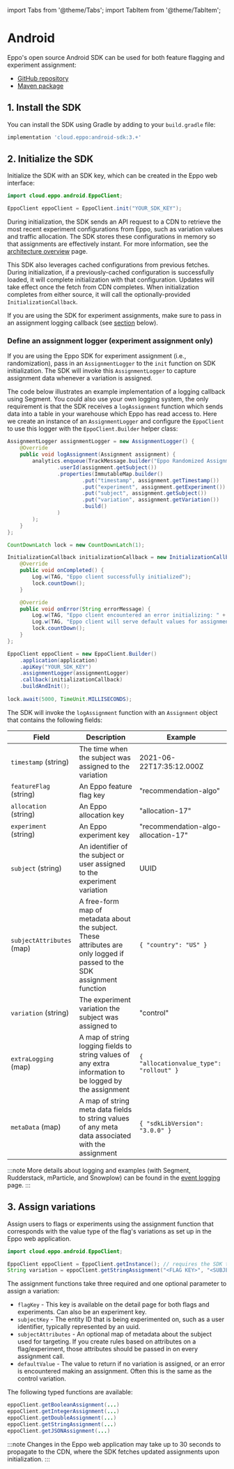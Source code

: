 import Tabs from '@theme/Tabs';
import TabItem from '@theme/TabItem';

# Android

Eppo's open source Android SDK can be used for both feature flagging and experiment assignment:

- [GitHub repository](https://github.com/Eppo-exp/android-sdk)
- [Maven package](https://search.maven.org/artifact/cloud.eppo/android-sdk)

## 1. Install the SDK

You can install the SDK using Gradle by adding to your `build.gradle` file:

```groovy
implementation 'cloud.eppo:android-sdk:3.+'
```

## 2. Initialize the SDK

Initialize the SDK with an SDK key, which can be created in the Eppo web interface:

```java
import cloud.eppo.android.EppoClient;

EppoClient eppoClient = EppoClient.init("YOUR_SDK_KEY");
```

During initialization, the SDK sends an API request to a CDN to retrieve the most recent experiment configurations from Eppo, 
such as variation values and traffic allocation. The SDK stores these configurations in memory so that assignments are effectively instant. 
For more information, see the [architecture overview](/sdks/overview) page. 

This SDK also leverages cached configurations from previous fetches. During initialization, if a previously-cached configuration 
is successfully loaded, it will complete initialization with that configuration. Updates will take effect once the fetch from CDN completes.
When initialization completes from either source, it will call the optionally-provided `InitializationCallback`.

If you are using the SDK for experiment assignments, make sure to pass in an assignment logging callback (see [section](#define-an-assignment-logger-experiment-assignment-only) below).

### Define an assignment logger (experiment assignment only)

If you are using the Eppo SDK for experiment assignment (i.e., randomization), pass in an `AssignmentLogger` to the `init` function on SDK initialization. The SDK will invoke this `AssignmentLogger` to capture assignment data whenever a variation is assigned.

The code below illustrates an example implementation of a logging callback using Segment. You could also use your own logging system, the only requirement is that the SDK receives a `logAssignment` function which sends data into a table in your warehouse which Eppo has read access to. Here we create an instance of an `AssignmentLogger` and configure the `EppoClient` to use this logger with the `EppoClient.Builder` helper class:

```java
AssignmentLogger assignmentLogger = new AssignmentLogger() {
    @Override
    public void logAssignment(Assignment assignment) {
        analytics.enqueue(TrackMessage.builder("Eppo Randomized Assignment")
                .userId(assignment.getSubject())
                .properties(ImmutableMap.builder()
                        .put("timestamp", assignment.getTimestamp())
                        .put("experiment", assignment.getExperiment())
                        .put("subject", assignment.getSubject())
                        .put("variation", assignment.getVariation())
                        .build()
                )
        );
    }
};

CountDownLatch lock = new CountDownLatch(1);

InitializationCallback initializationCallback = new InitializationCallback() {
    @Override
    public void onCompleted() {
        Log.w(TAG, "Eppo client successfully initialized");
        lock.countDown();
    }

    @Override
    public void onError(String errorMessage) {
        Log.w(TAG, "Eppo client encountered an error initializing: " + errorMessage);
        Log.w(TAG, "Eppo client will serve default values for assignments");
        lock.countDown();
    }
};

EppoClient eppoClient = new EppoClient.Builder()
    .application(application)
    .apiKey("YOUR_SDK_KEY")
    .assignmentLogger(assignmentLogger)
    .callback(initializationCallback)
    .buildAndInit();
    
lock.await(5000, TimeUnit.MILLISECONDS);
```

The SDK will invoke the `logAssignment` function with an `Assignment` object that contains the following fields:

| Field                     | Description                                                                                                              | Example                                 |
|---------------------------|--------------------------------------------------------------------------------------------------------------------------|-----------------------------------------|
| `timestamp` (string)      | The time when the subject was assigned to the variation                                                                  | 2021-06-22T17:35:12.000Z                |
| `featureFlag` (string)    | An Eppo feature flag key                                                                                                 | "recommendation-algo"                   |
| `allocation` (string)     | An Eppo allocation key                                                                                                   | "allocation-17"                         |
| `experiment` (string)     | An Eppo experiment key                                                                                                   | "recommendation-algo-allocation-17"     |
| `subject` (string)        | An identifier of the subject or user assigned to the experiment variation                                                | UUID                                    |
| `subjectAttributes` (map) | A free-form map of metadata about the subject. These attributes are only logged if passed to the SDK assignment function | `{ "country": "US" }`                   |
| `variation` (string)      | The experiment variation the subject was assigned to                                                                     | "control"                               |
| `extraLogging` (map)      | A map of string logging fields to string values of any extra information to be logged by the assignment                  | `{ "allocationvalue_type": "rollout" }` |
| `metaData` (map)          | A map of string meta data fields to string values of any meta data associated with the assignment                        | `{ "sdkLibVersion": "3.0.0" }`          |


:::note
More details about logging and examples (with Segment, Rudderstack, mParticle, and Snowplow) can be found in the [event logging](/sdks/event-logging/) page.
:::

## 3. Assign variations

Assign users to flags or experiments using the assignment function that corresponds with the value type of the flag's variations 
as set up in the Eppo web application.

```java
import cloud.eppo.android.EppoClient;

EppoClient eppoClient = EppoClient.getInstance(); // requires the SDK to have already been initialized
String variation = eppoClient.getStringAssignment("<FLAG KEY>", "<SUBJECT KEY>", "<DEFAULT VALUE>");
```

The assignment functions take three required and one optional parameter to assign a variation:
- `flagKey` - This key is available on the detail page for both flags and experiments. Can also be an experiment key.
- `subjectKey` - The entity ID that is being experimented on, such as a user identifier, typically represented by an uuid.
- `subjectAttributes` - An optional map of metadata about the subject used for targeting. If you create rules based on attributes on a flag/experiment, those attributes should be passed in on every assignment call.
- `defaultValue` - The value to return if no variation is assigned, or an error is encountered making an assignment. Often this is the same as the control variation.

The following typed functions are available:

```java
eppoClient.getBooleanAssignment(...)
eppoClient.getIntegerAssignment(...)
eppoClient.getDoubleAssignment(...)
eppoClient.getStringAssignment(...)
eppoClient.getJSONAssignment(...)
```

:::note
Changes in the Eppo web application may take up to 30 seconds to propagate to the CDN, where the SDK fetches updated
assignments upon initialization.
:::
